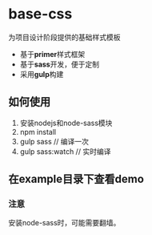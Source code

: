 # base-css
为项目设计阶段提供的基础样式模板

* 基于**primer**样式框架
* 基于**sass**开发，便于定制
* 采用**gulp**构建

## 如何使用

1. 安装nodejs和node-sass模块
2. npm install
3. gulp sass // 编译一次
4. gulp sass:watch // 实时编译

## 在example目录下查看demo

### 注意
安装node-sass时，可能需要翻墙。
